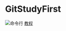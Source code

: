 # GitStudyFirst
![命令行](http://www.jianshu.com/p/072587b47515)
[教程](http://www.jianshu.com/p/072587b47515)
